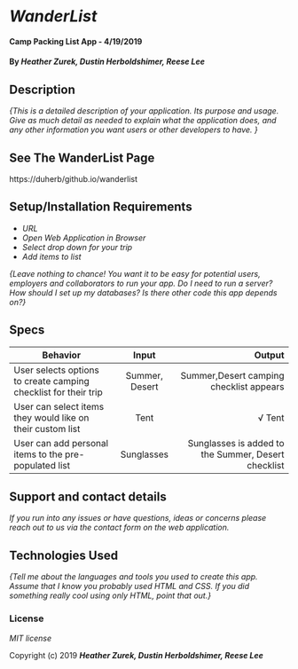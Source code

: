 # _WanderList_

#### Camp Packing List App - 4/19/2019

#### By _**Heather Zurek, Dustin Herboldshimer, Reese Lee**_

## Description

_{This is a detailed description of your application. Its purpose and usage.  Give as much detail as needed to explain what the application does, and any other information you want users or other developers to have. }_

## See The WanderList Page

https://duherb/github.io/wanderlist

## Setup/Installation Requirements

* _URL_
* _Open Web Application in Browser_
* _Select drop down for your trip_
* _Add items to list_

_{Leave nothing to chance! You want it to be easy for potential users, employers and collaborators to run your app. Do I need to run a server? How should I set up my databases? Is there other code this app depends on?}_

## Specs

| Behavior | Input | Output |
| ------------- |:-------------:| -----:|
| User selects options to create camping checklist for their trip | Summer, Desert | Summer,Desert camping checklist appears |
| User can select items they would like on their custom list | Tent | √ Tent |
| User can add personal items to the pre-populated list | Sunglasses | Sunglasses is added to the Summer, Desert checklist |

## Support and contact details

_If you run into any issues or have questions, ideas or concerns please reach out to us via the contact form on the web application._

## Technologies Used

_{Tell me about the languages and tools you used to create this app. Assume that I know you probably used HTML and CSS. If you did something really cool using only HTML, point that out.}_

### License

*MIT license*

Copyright (c) 2019 **_Heather Zurek, Dustin Herboldshimer, Reese Lee_**
